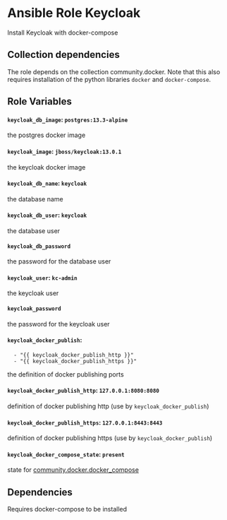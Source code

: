 # Ansible Role Keycloak
Install Keycloak with docker-compose

## Collection dependencies
The role depends on the collection community.docker.
Note that this also requires installation of the python libraries `docker` and `docker-compose`.

## Role Variables

#### `keycloak_db_image`: `postgres:13.3-alpine`
the postgres docker image

#### `keycloak_image`: `jboss/keycloak:13.0.1`
the keycloak docker image

#### `keycloak_db_name`: `keycloak`
the database name
#### `keycloak_db_user`: `keycloak`
the database user 

#### `keycloak_db_password`
the password for the database user

#### `keycloak_user`: `kc-admin`
the keycloak user

#### `keycloak_password`
the password for the keycloak user

#### `keycloak_docker_publish`:
```
  - "{{ keycloak_docker_publish_http }}"
  - "{{ keycloak_docker_publish_https }}"
```
the definition of docker publishing ports

#### `keycloak_docker_publish_http`: `127.0.0.1:8080:8080`
definition of docker publishing http (use by `keycloak_docker_publish`)

#### `keycloak_docker_publish_https`: `127.0.0.1:8443:8443`
definition of docker publishing https (use by `keycloak_docker_publish`)

#### `keycloak_docker_compose_state`: `present`
state for [community.docker.docker_compose](https://docs.ansible.com/ansible/latest/collections/community/docker/docker_compose_module.html)

## Dependencies
Requires docker-compose to be installed